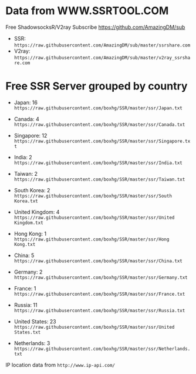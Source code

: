 # Data from WWW.SSRTOOL.COM

Free ShadowsocksR/V2ray Subscribe https://github.com/AmazingDM/sub
- SSR: `https://raw.githubusercontent.com/AmazingDM/sub/master/ssrshare.com`
- V2ray: `https://raw.githubusercontent.com/AmazingDM/sub/master/v2ray_ssrshare.com`

# Free SSR Server grouped by country
- Japan: 16 
`https://raw.githubusercontent.com/boxhg/SSR/master/ssr/Japan.txt`

- Canada: 4 
`https://raw.githubusercontent.com/boxhg/SSR/master/ssr/Canada.txt`

- Singapore: 12 
`https://raw.githubusercontent.com/boxhg/SSR/master/ssr/Singapore.txt`

- India: 2 
`https://raw.githubusercontent.com/boxhg/SSR/master/ssr/India.txt`

- Taiwan: 2 
`https://raw.githubusercontent.com/boxhg/SSR/master/ssr/Taiwan.txt`

- South Korea: 2 
`https://raw.githubusercontent.com/boxhg/SSR/master/ssr/South Korea.txt`

- United Kingdom: 4 
`https://raw.githubusercontent.com/boxhg/SSR/master/ssr/United Kingdom.txt`

- Hong Kong: 1 
`https://raw.githubusercontent.com/boxhg/SSR/master/ssr/Hong Kong.txt`

- China: 5 
`https://raw.githubusercontent.com/boxhg/SSR/master/ssr/China.txt`

- Germany: 2 
`https://raw.githubusercontent.com/boxhg/SSR/master/ssr/Germany.txt`

- France: 1 
`https://raw.githubusercontent.com/boxhg/SSR/master/ssr/France.txt`

- Russia: 11 
`https://raw.githubusercontent.com/boxhg/SSR/master/ssr/Russia.txt`

- United States: 23 
`https://raw.githubusercontent.com/boxhg/SSR/master/ssr/United States.txt`

- Netherlands: 3 
`https://raw.githubusercontent.com/boxhg/SSR/master/ssr/Netherlands.txt`



IP location data from `http://www.ip-api.com/`